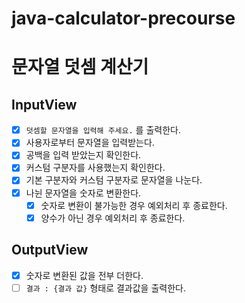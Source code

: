 # java-calculator-precourse
# 문자열 덧셈 계산기
## InputView
- [x] `덧셈할 문자열을 입력해 주세요.` 를 출력한다.
- [x] 사용자로부터 문자열을 입력받는다.
- [x] 공백을 입력 받았는지 확인한다.
- [x] 커스텀 구분자를 사용했는지 확인한다.
- [x] 기본 구분자와 커스텀 구분자로 문자열을 나눈다.
- [x] 나뉜 문자열을 숫자로 변환한다.
    - [x] 숫자로 변환이 불가능한 경우 예외처리 후 종료한다.
    - [x] 양수가 아닌 경우 예외처리 후 종료한다.
## OutputView
- [x] 숫자로 변환된 값을 전부 더한다.
- [ ] `결과 : {결과 값}` 형태로 결과값을 출력한다.